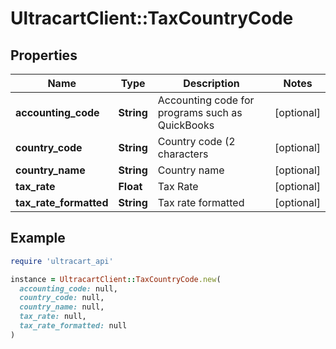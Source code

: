 # UltracartClient::TaxCountryCode

## Properties

| Name | Type | Description | Notes |
| ---- | ---- | ----------- | ----- |
| **accounting_code** | **String** | Accounting code for programs such as QuickBooks | [optional] |
| **country_code** | **String** | Country code (2 characters | [optional] |
| **country_name** | **String** | Country name | [optional] |
| **tax_rate** | **Float** | Tax Rate | [optional] |
| **tax_rate_formatted** | **String** | Tax rate formatted | [optional] |

## Example

```ruby
require 'ultracart_api'

instance = UltracartClient::TaxCountryCode.new(
  accounting_code: null,
  country_code: null,
  country_name: null,
  tax_rate: null,
  tax_rate_formatted: null
)
```

